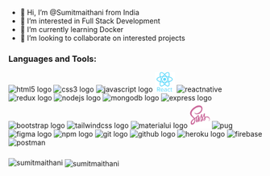 - 👋 Hi, I’m @Sumitmaithani from India
- 👀 I’m interested in Full Stack Development
- 🌱 I’m currently learning Docker
- 💞️ I’m looking to collaborate on interested projects

### <h3 align="left">Languages and Tools:</h3>

<div align="left">
  <img src="https://cdn.jsdelivr.net/gh/devicons/devicon/icons/html5/html5-original.svg" height="40" width="52" alt="html5 logo"  />
  <img src="https://cdn.jsdelivr.net/gh/devicons/devicon/icons/css3/css3-original.svg" height="40" width="52" alt="css3 logo"  />
  <img src="https://cdn.jsdelivr.net/gh/devicons/devicon/icons/javascript/javascript-original.svg" height="40" width="52" alt="javascript logo"  />
  <img src="https://raw.githubusercontent.com/devicons/devicon/master/icons/react/react-original-wordmark.svg" alt="react" width="40" height="40"/>
  <img src="https://reactnative.dev/img/header_logo.svg" alt="reactnative" height="40" width="40" /> 
  <img src="https://cdn.jsdelivr.net/gh/devicons/devicon/icons/redux/redux-original.svg" height="40" width="40" alt="redux logo"  />
  <img src="https://cdn.jsdelivr.net/gh/devicons/devicon/icons/nodejs/nodejs-original.svg" height="40" width="52" alt="nodejs logo"  />
  <img src="https://cdn.jsdelivr.net/gh/devicons/devicon/icons/mongodb/mongodb-original.svg" height="40" width="52" alt="mongodb logo"  />
  <img src="https://cdn.jsdelivr.net/gh/devicons/devicon/icons/express/express-original.svg" height="40" width="52" alt="express logo"  />
  <img src="https://cdn.jsdelivr.net/gh/devicons/devicon/icons/bootstrap/bootstrap-original.svg" height="40" width="52" alt="bootstrap logo"  />
  <img src="https://cdn.jsdelivr.net/gh/devicons/devicon/icons/tailwindcss/tailwindcss-original-wordmark.svg" height="40" width="52" alt="tailwindcss logo"  />
  <img src="https://cdn.jsdelivr.net/gh/devicons/devicon/icons/materialui/materialui-original.svg" height="40" width="52" alt="materialui logo"  />
  <img src="https://raw.githubusercontent.com/devicons/devicon/master/icons/sass/sass-original.svg" alt="sass" width="40" height="52"/>
   <img src="https://cdn.worldvectorlogo.com/logos/pug.svg" alt="pug" width="40" height="40"/>
  <img src="https://cdn.jsdelivr.net/gh/devicons/devicon/icons/figma/figma-original.svg" height="40" width="52" alt="figma logo"  />
  <img src="https://cdn.jsdelivr.net/gh/devicons/devicon/icons/npm/npm-original-wordmark.svg" height="40" width="52" alt="npm logo"  />
  <img src="https://cdn.jsdelivr.net/gh/devicons/devicon/icons/git/git-original.svg" height="40" width="52" alt="git logo"  />
  <img src="https://cdn.jsdelivr.net/gh/devicons/devicon/icons/github/github-original.svg" height="40" width="52" alt="github logo"  />
  <img src="https://cdn.jsdelivr.net/gh/devicons/devicon/icons/heroku/heroku-original.svg" height="40" width="52" alt="heroku logo"  />
  <img src="https://www.vectorlogo.zone/logos/firebase/firebase-icon.svg" alt="firebase" height="40" width="40"/>
  <img src="https://www.vectorlogo.zone/logos/getpostman/getpostman-icon.svg" alt="postman" width="40" height="40"/>
</div>

###



<p><img align="left" src="https://github-readme-stats.vercel.app/api/top-langs?username=sumitmaithani&show_icons=true&locale=en&layout=compact" alt="sumitmaithani" /></p>

<p>&nbsp;<img align="center" src="https://github-readme-stats.vercel.app/api?username=sumitmaithani&show_icons=true&locale=en" alt="sumitmaithani" /></p>


